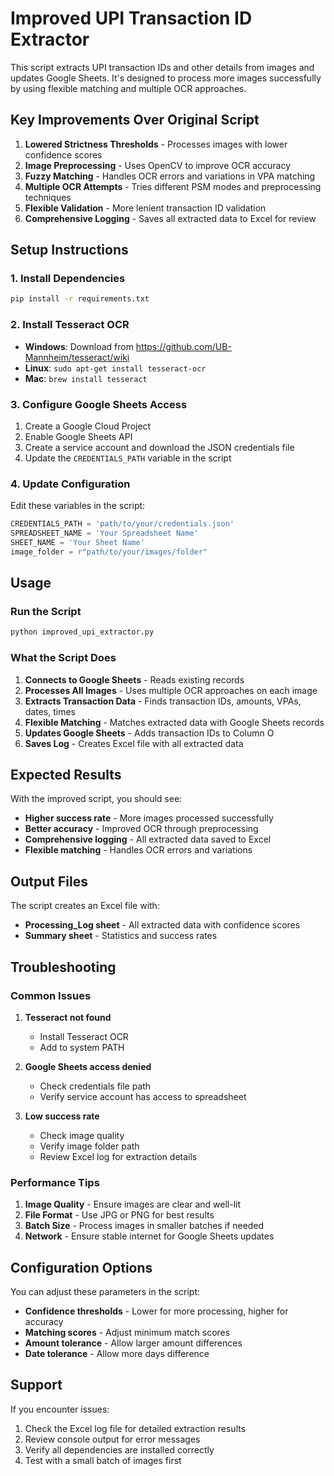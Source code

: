 # Improved UPI Transaction ID Extractor

This script extracts UPI transaction IDs and other details from images and updates Google Sheets. It's designed to process more images successfully by using flexible matching and multiple OCR approaches.

## Key Improvements Over Original Script

1. **Lowered Strictness Thresholds** - Processes images with lower confidence scores
2. **Image Preprocessing** - Uses OpenCV to improve OCR accuracy
3. **Fuzzy Matching** - Handles OCR errors and variations in VPA matching
4. **Multiple OCR Attempts** - Tries different PSM modes and preprocessing techniques
5. **Flexible Validation** - More lenient transaction ID validation
6. **Comprehensive Logging** - Saves all extracted data to Excel for review

## Setup Instructions

### 1. Install Dependencies
```bash
pip install -r requirements.txt
```

### 2. Install Tesseract OCR
- **Windows**: Download from https://github.com/UB-Mannheim/tesseract/wiki
- **Linux**: `sudo apt-get install tesseract-ocr`
- **Mac**: `brew install tesseract`

### 3. Configure Google Sheets Access
1. Create a Google Cloud Project
2. Enable Google Sheets API
3. Create a service account and download the JSON credentials file
4. Update the `CREDENTIALS_PATH` variable in the script

### 4. Update Configuration
Edit these variables in the script:
```python
CREDENTIALS_PATH = 'path/to/your/credentials.json'
SPREADSHEET_NAME = 'Your Spreadsheet Name'
SHEET_NAME = 'Your Sheet Name'
image_folder = r"path/to/your/images/folder"
```

## Usage

### Run the Script
```bash
python improved_upi_extractor.py
```

### What the Script Does

1. **Connects to Google Sheets** - Reads existing records
2. **Processes All Images** - Uses multiple OCR approaches on each image
3. **Extracts Transaction Data** - Finds transaction IDs, amounts, VPAs, dates, times
4. **Flexible Matching** - Matches extracted data with Google Sheets records
5. **Updates Google Sheets** - Adds transaction IDs to Column O
6. **Saves Log** - Creates Excel file with all extracted data

## Expected Results

With the improved script, you should see:
- **Higher success rate** - More images processed successfully
- **Better accuracy** - Improved OCR through preprocessing
- **Comprehensive logging** - All extracted data saved to Excel
- **Flexible matching** - Handles OCR errors and variations

## Output Files

The script creates an Excel file with:
- **Processing_Log sheet** - All extracted data with confidence scores
- **Summary sheet** - Statistics and success rates

## Troubleshooting

### Common Issues

1. **Tesseract not found**
   - Install Tesseract OCR
   - Add to system PATH

2. **Google Sheets access denied**
   - Check credentials file path
   - Verify service account has access to spreadsheet

3. **Low success rate**
   - Check image quality
   - Verify image folder path
   - Review Excel log for extraction details

### Performance Tips

1. **Image Quality** - Ensure images are clear and well-lit
2. **File Format** - Use JPG or PNG for best results
3. **Batch Size** - Process images in smaller batches if needed
4. **Network** - Ensure stable internet for Google Sheets updates

## Configuration Options

You can adjust these parameters in the script:

- **Confidence thresholds** - Lower for more processing, higher for accuracy
- **Matching scores** - Adjust minimum match scores
- **Amount tolerance** - Allow larger amount differences
- **Date tolerance** - Allow more days difference

## Support

If you encounter issues:
1. Check the Excel log file for detailed extraction results
2. Review console output for error messages
3. Verify all dependencies are installed correctly
4. Test with a small batch of images first
